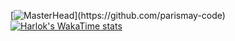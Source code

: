 [![MasterHead]([https://i.imgur.com/5jQl4NC.png](https://i.imgur.com/fnQS4JT.png))](https://github.com/parismay-code)
[![Harlok's WakaTime stats](https://github-readme-stats.vercel.app/api/wakatime?username=dystopia&theme=radical)](https://github.com/anuraghazra/github-readme-stats)
